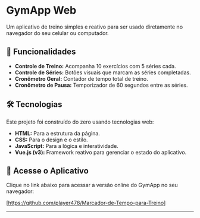 # GymApp Web

Um aplicativo de treino simples e reativo para ser usado diretamente no navegador do seu celular ou computador.

## 🚀 Funcionalidades

* **Controle de Treino:** Acompanha 10 exercícios com 5 séries cada.
* **Controle de Séries:** Botões visuais que marcam as séries completadas.
* **Cronômetro Geral:** Contador de tempo total de treino.
* **Cronômetro de Pausa:** Temporizador de 60 segundos entre as séries.

## 🛠️ Tecnologias

Este projeto foi construído do zero usando tecnologias web:

* **HTML:** Para a estrutura da página.
* **CSS:** Para o design e o estilo.
* **JavaScript:** Para a lógica e interatividade.
* **Vue.js (v3):** Framework reativo para gerenciar o estado do aplicativo.

## 🔗 Acesse o Aplicativo

Clique no link abaixo para acessar a versão online do GymApp no seu navegador:

[https://github.com/player478/Marcador-de-Tempo-para-Treino]

---
